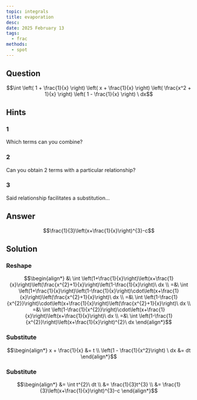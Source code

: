 ```yaml
---
topic: integrals
title: evaporation
desc: 
date: 2025 February 13
tags:
  - frac
methods:
  - spot
---
```



## Question
```math
\int
  \left(
    1 + \frac{1}{x}
  \right)
  \left(
    x + \frac{1}{x}
  \right)
  \left(
    \frac{x^2 + 1}{x}
  \right)
  \left(
    1 - \frac{1}{x}
  \right)
\ dx
```


## Hints

### 1
Which terms can you combine?

### 2
Can you obtain 2 terms with a particular relationship?

### 3
Said relationship facilitates a substitution...


## Answer
```math
\frac{1}{3}\left(x+\frac{1}{x}\right)^{3}-c
```


## Solution

### Reshape
```math
\begin{align*}
  &\ \int \left(1+\frac{1}{x}\right)\left(x+\frac{1}{x}\right)\left(\frac{x^{2}+1}{x}\right)\left(1-\frac{1}{x}\right)\ dx
  \\ =&\ \int \left(1+\frac{1}{x}\right)\left(1-\frac{1}{x}\right)\cdot\left(x+\frac{1}{x}\right)\left(\frac{x^{2}+1}{x}\right)\ dx
  \\ =&\ \int \left(1-\frac{1}{x^{2}}\right)\cdot\left(x+\frac{1}{x}\right)\left(\frac{x^{2}+1}{x}\right)\ dx
  \\ =&\ \int \left(1-\frac{1}{x^{2}}\right)\cdot\left(x+\frac{1}{x}\right)\left(x+\frac{1}{x}\right)\ dx
  \\ =&\ \int \left(1-\frac{1}{x^{2}}\right)\left(x+\frac{1}{x}\right)^{2}\ dx
\end{align*}
```

### Substitute
```math
\begin{align*}
  x + \frac{1}{x} &= t
  \\ \left(1 - \frac{1}{x^2}\right) \ dx &= dt
\end{align*}
```

### Substitute
```math
\begin{align*}
  &= \int t^{2}\ dt
  \\ &= \frac{1}{3}t^{3}
  \\ &= \frac{1}{3}\left(x+\frac{1}{x}\right)^{3}-c
\end{align*}
```
